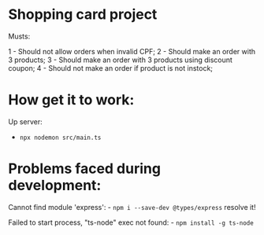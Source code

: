 # Shopping card project

Musts:

1 - Should not allow orders when invalid CPF;
2 - Should make an order with 3 products;
3 - Should make an order with 3 products using discount coupon;
4 - Should not make an order if product is not instock;

# How get it to work:

Up server:
- `npx nodemon src/main.ts`

# Problems faced during development:

Cannot find module 'express':
    - `npm i --save-dev @types/express` resolve it!

Failed to start process, "ts-node" exec not found:
    - `npm install -g ts-node`
